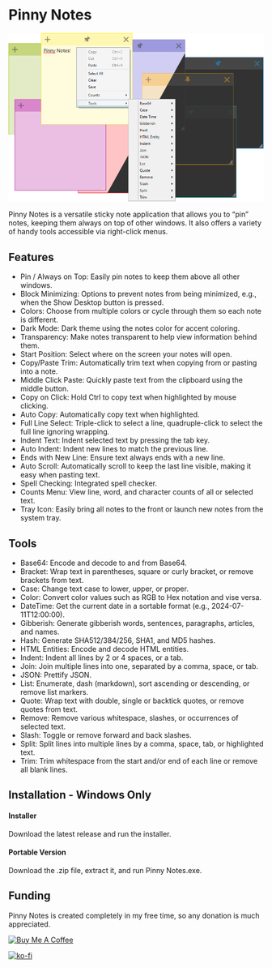 # Pinny Notes

![Pinny Notes Screenshot](assets/Screenshot.png)

Pinny Notes is a versatile sticky note application that allows you to “pin” notes, keeping them always on top of other windows. It also offers a variety of handy tools accessible via right-click menus.

## Features

- Pin / Always on Top: Easily pin notes to keep them above all other windows.
- Block Minimizing: Options to prevent notes from being minimized, e.g., when the Show Desktop button is pressed.
- Colors: Choose from multiple colors or cycle through them so each note is different.
- Dark Mode: Dark theme using the notes color for accent coloring.
- Transparency: Make notes transparent to help view information behind them.
- Start Position: Select where on the screen your notes will open.
- Copy/Paste Trim: Automatically trim text when copying from or pasting into a note.
- Middle Click Paste: Quickly paste text from the clipboard using the middle button.
- Copy on Click: Hold Ctrl to copy text when highlighted by mouse clicking.
- Auto Copy: Automatically copy text when highlighted.
- Full Line Select: Triple-click to select a line, quadruple-click to select the full line ignoring wrapping.
- Indent Text: Indent selected text by pressing the tab key.
- Auto Indent: Indent new lines to match the previous line.
- Ends with New Line: Ensure text always ends with a new line.
- Auto Scroll: Automatically scroll to keep the last line visible, making it easy when pasting text.
- Spell Checking: Integrated spell checker.
- Counts Menu: View line, word, and character counts of all or selected text.
- Tray Icon: Easily bring all notes to the front or launch new notes from the system tray.

## Tools

- Base64: Encode and decode to and from Base64.
- Bracket: Wrap text in parentheses, square or curly bracket, or remove brackets from text.
- Case: Change text case to lower, upper, or proper.
- Color: Convert color values such as RGB to Hex notation and vise versa.
- DateTime: Get the current date in a sortable format (e.g., 2024-07-11T12:00:00).
- Gibberish: Generate gibberish words, sentences, paragraphs, articles, and names.
- Hash: Generate SHA512/384/256, SHA1, and MD5 hashes.
- HTML Entities: Encode and decode HTML entities.
- Indent: Indent all lines by 2 or 4 spaces, or a tab.
- Join: Join multiple lines into one, separated by a comma, space, or tab.
- JSON: Prettify JSON.
- List: Enumerate, dash (markdown), sort ascending or descending, or remove list markers.
- Quote: Wrap text with double, single or backtick quotes, or remove quotes from text.
- Remove: Remove various whitespace, slashes, or occurrences of selected text.
- Slash: Toggle or remove forward and back slashes.
- Split: Split lines into multiple lines by a comma, space, tab, or highlighted text.
- Trim: Trim whitespace from the start and/or end of each line or remove all blank lines.

## Installation - Windows Only

#### Installer

Download the latest release and run the installer.

#### Portable Version

Download the .zip file, extract it, and run Pinny Notes.exe.

## Funding

Pinny Notes is created completely in my free time, so any donation is much appreciated.

<a href="https://www.buymeacoffee.com/63BeetleSmurf" target="_blank"><img src="https://cdn.buymeacoffee.com/buttons/v2/default-yellow.png" alt="Buy Me A Coffee" style="height: 60px !important;width: 217px !important;" ></a>

[![ko-fi](https://ko-fi.com/img/githubbutton_sm.svg)](https://ko-fi.com/C0C1183AGT)
